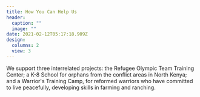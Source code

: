 ```yaml
---
title: How You Can Help Us
header:
  caption: ""
  image: ""
date: 2021-02-12T05:17:18.909Z
design:
  columns: 2
  view: 3
---
```

We support three interrelated projects: the Refugee Olympic Team Training Center; a K-8 School for orphans from the conflict areas in North Kenya; and a Warrior's Training Camp, for reformed warriors who have committed to live peacefully, developing skills in farming and ranching.
